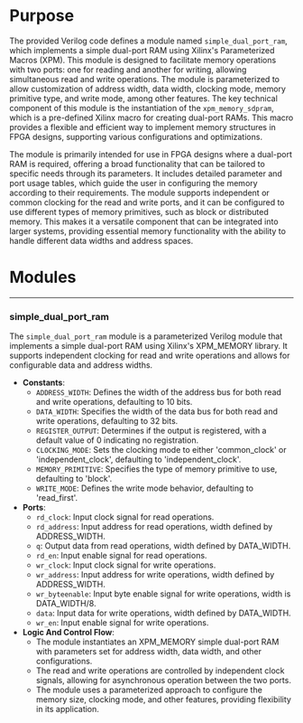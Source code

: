 # Purpose
The provided Verilog code defines a module named `simple_dual_port_ram`, which implements a simple dual-port RAM using Xilinx's Parameterized Macros (XPM). This module is designed to facilitate memory operations with two ports: one for reading and another for writing, allowing simultaneous read and write operations. The module is parameterized to allow customization of address width, data width, clocking mode, memory primitive type, and write mode, among other features. The key technical component of this module is the instantiation of the `xpm_memory_sdpram`, which is a pre-defined Xilinx macro for creating dual-port RAMs. This macro provides a flexible and efficient way to implement memory structures in FPGA designs, supporting various configurations and optimizations.

The module is primarily intended for use in FPGA designs where a dual-port RAM is required, offering a broad functionality that can be tailored to specific needs through its parameters. It includes detailed parameter and port usage tables, which guide the user in configuring the memory according to their requirements. The module supports independent or common clocking for the read and write ports, and it can be configured to use different types of memory primitives, such as block or distributed memory. This makes it a versatile component that can be integrated into larger systems, providing essential memory functionality with the ability to handle different data widths and address spaces.
# Modules

---
### simple\_dual\_port\_ram
The `simple_dual_port_ram` module is a parameterized Verilog module that implements a simple dual-port RAM using Xilinx's XPM_MEMORY library. It supports independent clocking for read and write operations and allows for configurable data and address widths.
- **Constants**:
    - `ADDRESS_WIDTH`: Defines the width of the address bus for both read and write operations, defaulting to 10 bits.
    - `DATA_WIDTH`: Specifies the width of the data bus for both read and write operations, defaulting to 32 bits.
    - `REGISTER_OUTPUT`: Determines if the output is registered, with a default value of 0 indicating no registration.
    - `CLOCKING_MODE`: Sets the clocking mode to either 'common_clock' or 'independent_clock', defaulting to 'independent_clock'.
    - `MEMORY_PRIMITIVE`: Specifies the type of memory primitive to use, defaulting to 'block'.
    - `WRITE_MODE`: Defines the write mode behavior, defaulting to 'read_first'.
- **Ports**:
    - `rd_clock`: Input clock signal for read operations.
    - `rd_address`: Input address for read operations, width defined by ADDRESS_WIDTH.
    - `q`: Output data from read operations, width defined by DATA_WIDTH.
    - `rd_en`: Input enable signal for read operations.
    - `wr_clock`: Input clock signal for write operations.
    - `wr_address`: Input address for write operations, width defined by ADDRESS_WIDTH.
    - `wr_byteenable`: Input byte enable signal for write operations, width is DATA_WIDTH/8.
    - `data`: Input data for write operations, width defined by DATA_WIDTH.
    - `wr_en`: Input enable signal for write operations.
- **Logic And Control Flow**:
    - The module instantiates an XPM_MEMORY simple dual-port RAM with parameters set for address width, data width, and other configurations.
    - The read and write operations are controlled by independent clock signals, allowing for asynchronous operation between the two ports.
    - The module uses a parameterized approach to configure the memory size, clocking mode, and other features, providing flexibility in its application.



